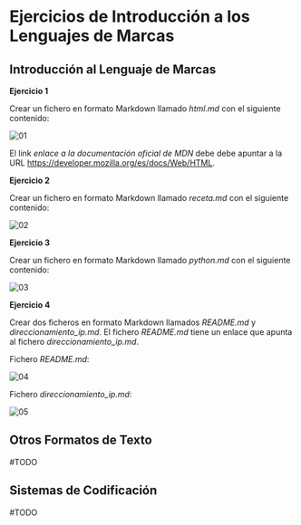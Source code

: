 # Ejercicios de Introducción a los Lenguajes de Marcas

## Introducción al Lenguaje de Marcas

__Ejercicio 1__

Crear un fichero en formato Markdown llamado _html.md_ con el siguiente contenido:

![][01]

El link _enlace a la documentación oficial de MDN_ debe debe apuntar a la URL https://developer.mozilla.org/es/docs/Web/HTML.

__Ejercicio 2__

Crear un fichero en formato Markdown llamado _receta.md_ con el siguiente contenido:

![][02]

__Ejercicio 3__

Crear un fichero en formato Markdown llamado _python.md_ con el siguiente contenido:

![][03]

__Ejercicio 4__

Crear dos ficheros en formato Markdown llamados _README.md_ y _direccionamiento_ip.md_. El fichero _README.md_ tiene un enlace que apunta al fichero _direccionamiento_ip.md_.

Fichero _README.md_:

![][04]

Fichero _direccionamiento_ip.md_:

![][05]

## Otros Formatos de Texto

#TODO

## Sistemas de Codificación

#TODO

[01]: ./ut01-intro-lm-ejercicio01.png "01"
[02]: ./ut01-intro-lm-ejercicio02.png "02"
[03]: ./ut01-intro-lm-ejercicio03.png "03"
[04]: ./ut01-intro-lm-ejercicio04.png "04"
[05]: ./ut01-intro-lm-ejercicio04B.png "05"
